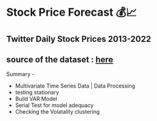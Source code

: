 # Stock Price Forecast &#128176;&#128200;

## Twitter Daily Stock Prices 2013-2022
## source of the dataset : [here](https://www.kaggle.com/datasets/amandam1/twitter-daily-stock-prices-20132022)

 Summary - 
- Multivariate Time Series Data | Data Processing
- testing stationary
- Build VAR Model
- Serial Test for model adequacy
- Checking the Volatality clustering
